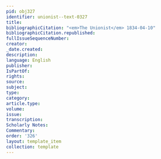 ```yaml
---
pid: obj327
identifier: unionist--text-0327
title: 
bibliographicCitation: "<em>The Unionist</em> 1834-04-10"
bibliographicCitation.republished: 
fullIssueSequenceNumber: 
creator: 
_date.created: 
description: 
language: English
publisher: 
IsPartOf: 
rights: 
source: 
subject: 
type: 
category: 
article.type: 
volume: 
issue: 
transcription: 
Scholarly Notes: 
Commentary: 
order: '326'
layout: template_item
collection: template
---
```


